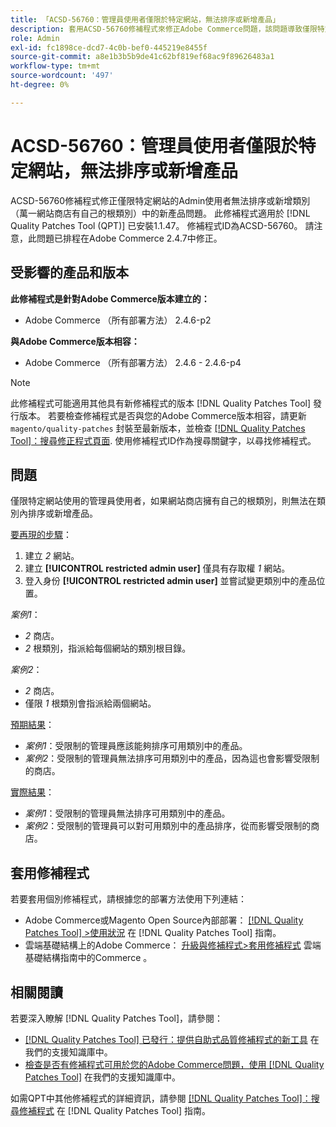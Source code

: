 ```yaml
---
title: 「ACSD-56760：管理員使用者僅限於特定網站，無法排序或新增產品」
description: 套用ACSD-56760修補程式來修正Adobe Commerce問題，該問題導致僅限特定網站的管理員使用者無法排序或新增產品，以致於網路商店擁有自己的根類別。
role: Admin
exl-id: fc1898ce-dcd7-4c0b-bef0-445219e8455f
source-git-commit: a8e1b3b5b9de41c62bf819ef68ac9f89626483a1
workflow-type: tm+mt
source-wordcount: '497'
ht-degree: 0%

---
```


# ACSD-56760：管理員使用者僅限於特定網站，無法排序或新增產品

ACSD-56760修補程式修正僅限特定網站的Admin使用者無法排序或新增類別（萬一網站商店有自己的根類別）中的新產品問題。 此修補程式適用於 [!DNL Quality Patches Tool (QPT)] 已安裝1.1.47。 修補程式ID為ACSD-56760。 請注意，此問題已排程在Adobe Commerce 2.4.7中修正。

## 受影響的產品和版本

**此修補程式是針對Adobe Commerce版本建立的：**

* Adobe Commerce （所有部署方法） 2.4.6-p2

**與Adobe Commerce版本相容：**

* Adobe Commerce （所有部署方法） 2.4.6 - 2.4.6-p4

>[!NOTE]
>
>此修補程式可能適用其他具有新修補程式的版本 [!DNL Quality Patches Tool] 發行版本。 若要檢查修補程式是否與您的Adobe Commerce版本相容，請更新 `magento/quality-patches` 封裝至最新版本，並檢查 [[!DNL Quality Patches Tool]：搜尋修正程式頁面](https://experienceleague.adobe.com/tools/commerce-quality-patches/index.html). 使用修補程式ID作為搜尋關鍵字，以尋找修補程式。

## 問題

僅限特定網站使用的管理員使用者，如果網站商店擁有自己的根類別，則無法在類別內排序或新增產品。

<u>要再現的步驟</u>：

1. 建立 *2* 網站。
1. 建立 **[!UICONTROL restricted admin user]** 僅具有存取權 *1* 網站。
1. 登入身份 **[!UICONTROL restricted admin user]** 並嘗試變更類別中的產品位置。

*案例1*：

* *2* 商店。
* *2* 根類別，指派給每個網站的類別根目錄。

*案例2*：

* *2* 商店。
* 僅限 *1* 根類別會指派給兩個網站。

<u>預期結果</u>：

* *案例1*：受限制的管理員應該能夠排序可用類別中的產品。
* *案例2*：受限制的管理員無法排序可用類別中的產品，因為這也會影響受限制的商店。

<u>實際結果</u>：

* *案例1*：受限制的管理員無法排序可用類別中的產品。
* *案例2*：受限制的管理員可以對可用類別中的產品排序，從而影響受限制的商店。

## 套用修補程式

若要套用個別修補程式，請根據您的部署方法使用下列連結：

* Adobe Commerce或Magento Open Source內部部署： [[!DNL Quality Patches Tool] >使用狀況](https://experienceleague.adobe.com/docs/commerce-operations/tools/quality-patches-tool/usage.html) 在 [!DNL Quality Patches Tool] 指南。
* 雲端基礎結構上的Adobe Commerce： [升級與修補程式>套用修補程式](https://experienceleague.adobe.com/docs/commerce-cloud-service/user-guide/develop/upgrade/apply-patches.html) 雲端基礎結構指南中的Commerce 。

## 相關閱讀

若要深入瞭解 [!DNL Quality Patches Tool]，請參閱：

* [[!DNL Quality Patches Tool] 已發行：提供自助式品質修補程式的新工具](/help/announcements/adobe-commerce-announcements/magento-quality-patches-released-new-tool-to-self-serve-quality-patches.md) 在我們的支援知識庫中。
* [檢查是否有修補程式可用於您的Adobe Commerce問題，使用 [!DNL Quality Patches Tool]](/help/support-tools/patches-available-in-qpt-tool/check-patch-for-magento-issue-with-magento-quality-patches.md) 在我們的支援知識庫中。

如需QPT中其他修補程式的詳細資訊，請參閱 [[!DNL Quality Patches Tool]：搜尋修補程式](https://experienceleague.adobe.com/tools/commerce-quality-patches/index.html) 在 [!DNL Quality Patches Tool] 指南。
